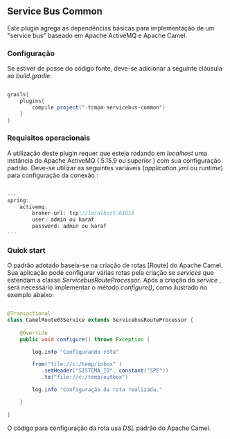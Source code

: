 ## Service Bus Common
Este plugin agrega as dependências básicas para implementação de um "service bus" baseado em Apache ActiveMQ e Apache Camel.

### Configuração
Se estiver de posse do código fonte, deve-se adicionar a seguinte cláusula ao *build.gradle*:

```java

grails{
    plugins{
        compile project(':tcmpa-servicebus-common')
    }
}

```

### Requisitos operacionais
A utilização deste plugin requer que esteja rodando em _localhost_ uma instância do Apache ActiveMQ ( 5.15.9 ou superior ) com sua configuração padrão.
Deve-se utilizar as seguintes variáveis (_application.yml_ ou runtime) para configuração da conexão :

```java

---
spring:
    activemq:
        broker-url: tcp://localhost:61616
        user: admin ou karaf
        password: admin ou karaf
---

```

### Quick start

O padrão adotado baseia-se na criação de rotas [Route] do Apache Camel. Sua aplicação pode configurar várias rotas pela 
criação se _services_ que estendam a classe _ServicebusRouteProcessor_. Após a criação do _service_ , será necessário 
implementar o método _configure()_, como ilustrado no exemplo abaixo:

```java

@Transactional
class CamelRoute03Service extends ServicebusRouteProcessor {
    
    @Override
    public void configure() throws Exception {

        log.info "Configurando rota"

        from("file://c:/temp/inbox" )
           .setHeader("SISTEMA_ID", constant("SPE"))                
           .to("file://c:/temp/outbox")

        log.info "Configuração da rota realizada."

    }

}

```

O código para configuração da rota usa _DSL_ padrão do Apache Camel.
